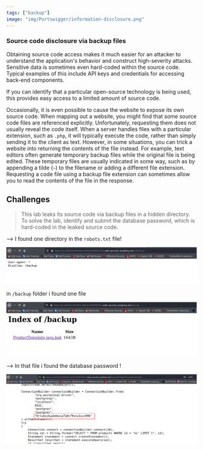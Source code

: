 ```yaml
---
tags: ["backup"]
image: "img/Portswigger/information-disclosure.png"
---
```


### Source code disclosure via backup files

Obtaining source code access makes it much easier for an attacker to understand the application's behavior and construct high-severity attacks. Sensitive data is sometimes even hard-coded within the source code. Typical examples of this include API keys and credentials for accessing back-end components.

If you can identify that a particular open-source technology is being used, this provides easy access to a limited amount of source code.

Occasionally, it is even possible to cause the website to expose its own source code. When mapping out a website, you might find that some source code files are referenced explicitly. Unfortunately, requesting them does not usually reveal the code itself. When a server handles files with a particular extension, such as `.php`, it will typically execute the code, rather than simply sending it to the client as text. However, in some situations, you can trick a website into returning the contents of the file instead. For example, text editors often generate temporary backup files while the original file is being edited. These temporary files are usually indicated in some way, such as by appending a tilde (`~`) to the filename or adding a different file extension. Requesting a code file using a backup file extension can sometimes allow you to read the contents of the file in the response.

## Challenges

> This lab leaks its source code via backup files in a hidden directory. To solve the lab, identify and submit the database password, which is hard-coded in the leaked source code.

--> I found one directory in the `robots.txt` file!

![](Attachments/Pastedimage20220123121359.png)

in `/backup` folder i found one file

![](Attachments/Pastedimage20220123121424.png)

--> In that file i found the database password !

![](Attachments/Pastedimage20220123121443.png)
